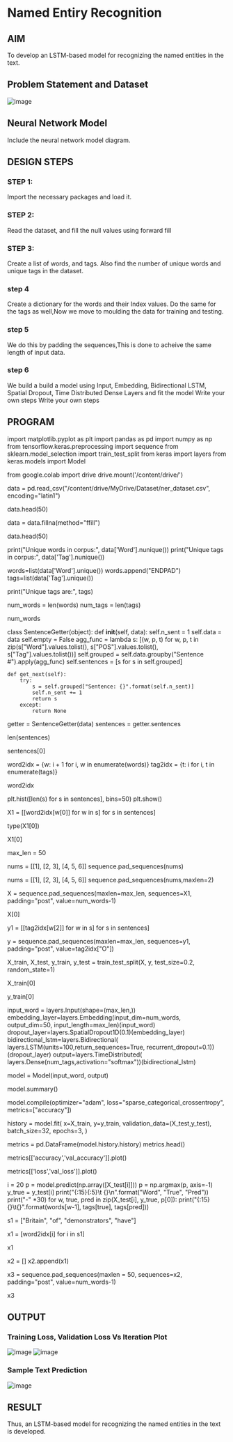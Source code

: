 # Named Entiry Recognition

## AIM

To develop an LSTM-based model for recognizing the named entities in the text.

## Problem Statement and Dataset
![image](https://user-images.githubusercontent.com/112951070/201096689-7236a422-fd3d-4ff0-8688-94ce2241cb16.png)


## Neural Network Model

Include the neural network model diagram.

## DESIGN STEPS

### STEP 1:
Import the necessary packages and load it.

### STEP 2:
Read the dataset, and fill the null values using forward fill
### STEP 3:
Create a list of words, and tags. Also find the number of unique words and unique tags in the dataset.
### step 4
Create a dictionary for the words and their Index values. Do the same for the tags as well,Now we move to moulding the data for training and testing.

### step 5
We do this by padding the sequences,This is done to acheive the same length of input data.
### step 6
We build a build a model using Input, Embedding, Bidirectional LSTM, Spatial Dropout, Time Distributed Dense Layers and fit the model Write your own steps
Write your own steps

## PROGRAM

import matplotlib.pyplot as plt
import pandas as pd
import numpy as np
from tensorflow.keras.preprocessing import sequence
from sklearn.model_selection import train_test_split
from keras import layers
from keras.models import Model

from google.colab import drive
drive.mount('/content/drive/')

data = pd.read_csv("/content/drive/MyDrive/Dataset/ner_dataset.csv", encoding="latin1")

data.head(50)

data = data.fillna(method="ffill")

data.head(50)

print("Unique words in corpus:", data['Word'].nunique())
print("Unique tags in corpus:", data['Tag'].nunique())

words=list(data['Word'].unique())
words.append("ENDPAD")
tags=list(data['Tag'].unique())

print("Unique tags are:", tags)

num_words = len(words)
num_tags = len(tags)

num_words

class SentenceGetter(object):
    def __init__(self, data):
        self.n_sent = 1
        self.data = data
        self.empty = False
        agg_func = lambda s: [(w, p, t) for w, p, t in zip(s["Word"].values.tolist(),
                                                           s["POS"].values.tolist(),
                                                           s["Tag"].values.tolist())]
        self.grouped = self.data.groupby("Sentence #").apply(agg_func)
        self.sentences = [s for s in self.grouped]
    
    def get_next(self):
        try:
            s = self.grouped["Sentence: {}".format(self.n_sent)]
            self.n_sent += 1
            return s
        except:
            return None
getter = SentenceGetter(data)
sentences = getter.sentences

len(sentences)

sentences[0]

word2idx = {w: i + 1 for i, w in enumerate(words)}
tag2idx = {t: i for i, t in enumerate(tags)}

word2idx

plt.hist([len(s) for s in sentences], bins=50)
plt.show()

X1 = [[word2idx[w[0]] for w in s] for s in sentences]

type(X1[0])

X1[0]

max_len = 50

nums = [[1], [2, 3], [4, 5, 6]]
sequence.pad_sequences(nums)

nums = [[1], [2, 3], [4, 5, 6]]
sequence.pad_sequences(nums,maxlen=2)

X = sequence.pad_sequences(maxlen=max_len,
                  sequences=X1, padding="post",
                  value=num_words-1)
                  
X[0]

y1 = [[tag2idx[w[2]] for w in s] for s in sentences]

y = sequence.pad_sequences(maxlen=max_len,
                  sequences=y1,
                  padding="post",
                  value=tag2idx["O"])
                  
X_train, X_test, y_train, y_test = train_test_split(X, y,
                                                    test_size=0.2, random_state=1)
                                                    
X_train[0]

y_train[0]

input_word = layers.Input(shape=(max_len,))
embedding_layer=layers.Embedding(input_dim=num_words,
                                 output_dim=50,
                                 input_length=max_len)(input_word)
dropout_layer=layers.SpatialDropout1D(0.1)(embedding_layer)
bidirectional_lstm=layers.Bidirectional(
    layers.LSTM(units=100,return_sequences=True,
                recurrent_dropout=0.1))(dropout_layer)
output=layers.TimeDistributed(
      layers.Dense(num_tags,activation="softmax"))(bidirectional_lstm)

model = Model(input_word, output) 

model.summary()

model.compile(optimizer="adam",
              loss="sparse_categorical_crossentropy",
              metrics=["accuracy"])
              
history = model.fit(
    x=X_train,
    y=y_train,
    validation_data=(X_test,y_test),
    batch_size=32, 
    epochs=3,
)

metrics = pd.DataFrame(model.history.history)
metrics.head()

metrics[['accuracy','val_accuracy']].plot()

metrics[['loss','val_loss']].plot()

i = 20
p = model.predict(np.array([X_test[i]]))
p = np.argmax(p, axis=-1)
y_true = y_test[i]
print("{:15}{:5}\t {}\n".format("Word", "True", "Pred"))
print("-" *30)
for w, true, pred in zip(X_test[i], y_true, p[0]):
    print("{:15}{}\t{}".format(words[w-1], tags[true], tags[pred]))
    
s1 = ["Britain", "of", "demonstrators", "have"]

x1 = [word2idx[i] for i in s1]

x1

x2 = []
x2.append(x1)

x3 = sequence.pad_sequences(maxlen = 50,
                            sequences=x2,
                            padding="post",
                            value=num_words-1)
                            
x3



## OUTPUT

### Training Loss, Validation Loss Vs Iteration Plot

![image](https://user-images.githubusercontent.com/112951070/201097161-6edb33e0-669d-4769-879f-c0bd88e0da6f.png)
![image](https://user-images.githubusercontent.com/112951070/201097193-34ec1dd4-e064-47cf-8c96-04ff76ac3d36.png)


### Sample Text Prediction
![image](https://user-images.githubusercontent.com/112951070/201097237-97074825-c18e-468f-822f-d683d17b7d9c.png)


## RESULT
Thus, an LSTM-based model for recognizing the named entities in the text is developed.
